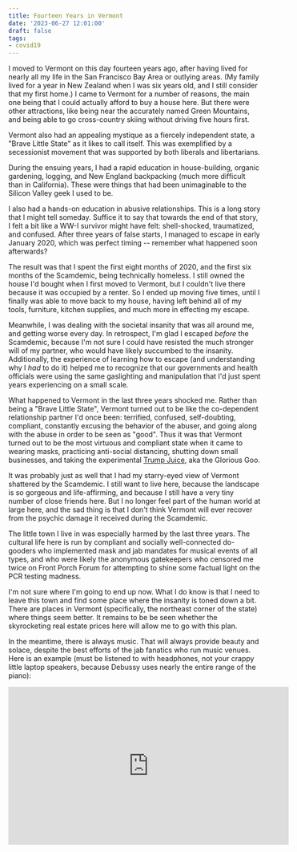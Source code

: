 ```yaml
---
title: Fourteen Years in Vermont
date: '2023-06-27 12:01:00'
draft: false
tags:
- covid19
---
```


I moved to Vermont on this day fourteen years ago, after having lived for nearly
all my life in the San Francisco Bay Area or outlying areas.  (My family lived
for a year in New Zealand when I was six years old, and I still consider that
my first home.)  I came to Vermont for a number of reasons, the main one being
that I could actually afford to buy a house here.  But there were other attractions,
like being near the accurately named Green Mountains, and being able to go cross-country
skiing without driving five hours first.

Vermont also had an appealing mystique as a fiercely independent state, a "Brave Little
State" as it likes to call itself.  This was exemplified by a secessionist movement
that was supported by both liberals and libertarians.

During the ensuing years, I had a rapid education in house-building, organic
gardening, logging, and New England backpacking (much more difficult than
in California).  These were things that had been unimaginable to the Silicon
Valley geek I used to be.

I also had a hands-on education in abusive relationships.  This is a
long story that I might tell someday.  Suffice it to say that towards
the end of that story, I felt a bit like a WW-I survivor might have
felt: shell-shocked, traumatized, and confused.  After three years of
false starts, I managed to escape in early January 2020, which was
perfect timing -- remember what happened soon afterwards?

The result was that I spent the first eight months of 2020, and the first
six months of the Scamdemic, being technically homeless.  I still owned the
house I'd bought when I first moved to Vermont, but I couldn't live
there because it was occupied by a renter.  So I ended up moving five times,
until I finally was able to move back to my house, having left behind
all of my tools, furniture, kitchen supplies, and much more in effecting
my escape.

Meanwhile, I was dealing with the societal insanity that was all around me,
and getting worse every day.  In retrospect, I'm glad I escaped *before*
the Scamdemic, because I'm not sure I could have resisted the much stronger
will of my partner, who would have likely succumbed to the insanity.
Additionally, the experience of learning how to escape (and understanding why I *had*
to do it) helped me to recognize that our governments and health
officials were using the same gaslighting and manipulation that I'd
just spent years experiencing on a small scale.

What happened to Vermont in the last three years shocked me.  Rather
than being a "Brave Little State", Vermont turned out to be like the
co-dependent relationship partner I'd once been: terrified, confused,
self-doubting, compliant, constantly excusing the behavior of the
abuser, and going along with the abuse in order to be
seen as "good".  Thus it was that Vermont turned out to be the most
virtuous and compliant state when it came to wearing masks, practicing
anti-social distancing, shutting down small businesses, and taking the
experimental [Trump Juice](https://www.youtube.com/watch?v=0QathxavHSk), aka the Glorious Goo.

It was probably just as well that I had my starry-eyed view of Vermont
shattered by the Scamdemic.  I still want to live here, because the
landscape is so gorgeous and life-affirming, and because I still have
a very tiny number of close friends here.  But I no longer feel part
of the human world at large here, and the sad thing is that I don't
think Vermont will ever recover from the psychic damage it received
during the Scamdemic.

The little town I live in was especially
harmed by the last three years.  The cultural life here is run by
compliant and socially well-connected do-gooders who implemented mask and jab mandates for musical
events of all types, and
who were likely the anonymous gatekeepers who censored me twice
on Front Porch Forum for attempting to shine some factual light
on the PCR testing madness.

I'm not sure where I'm going to end up now.  What I do know is that I
need to leave this town and find some place where the insanity is
toned down a bit.  There are places in Vermont (specifically, the
northeast corner of the state) where things seem better.  It remains
to be be seen whether the skyrocketing real estate prices here will
allow me to go with this plan.

In the meantime, there is always music.  That will always provide
beauty and solace, despite the best efforts of the jab fanatics who run music venues.
Here is an example (must be listened to with headphones, not
your crappy little laptop speakers, because Debussy uses nearly
the entire range of the piano):

<iframe width="560" height="315" src="https://www.youtube.com/embed/Hyiu7fBUk7o" title="YouTube video player" frameborder="0" allow="accelerometer; autoplay; clipboard-write; encrypted-media; gyroscope; picture-in-picture; web-share" allowfullscreen>
</iframe>
